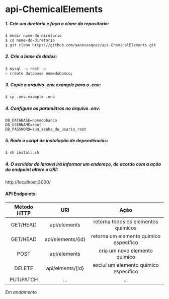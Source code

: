# api-ChemicalElements

##### 1. Crie um diretório e faça o clone do repositório:
```bash
$ mkdir nome-do-diretorio
$ cd nome-do-diretorio
$ git clone https://github.com/yanevasquez/api-ChemicalElements.git
```
##### 2. Crie a base de dados: 
```bash
$ mysql -u root -p 
> create database nomedobanco;
```
##### 3. Copie o arquivo .env.example para o .env:
```bash
$ cp .env.example .env
```
##### 4. Configure os paramêtros no arquivo .env: 
```
DB_DATABASE=nomedobanco
DB_USERNAME=root
DB_PASSWORD=sua_senha_de_usario_root
```
##### 5. Rode o script de instalação de dependências:

```bash
$ sh install.sh
```
##### 4. O servidor do laravel irá informar um endereço, de acordo com a ação do endpoint altere o URI:

http://localhost:3000/

#### API Endpoints:

Método HTTP | URI               | Ação
:---------:  |:------------:    |:----------------------------------:
GET/HEAD    | api/elements      |   retorna todos os elementos químicos
GET/HEAD    | api/elements/{id} |   retorna um elemento químico especifíco
POST        | api/elements      |   cria um novo elemento químico
DELETE      | api/elments/{id}  |   exclui um elemento químico específico
PUT/PATCH   |  ...              | ...      

*Em andamento* 